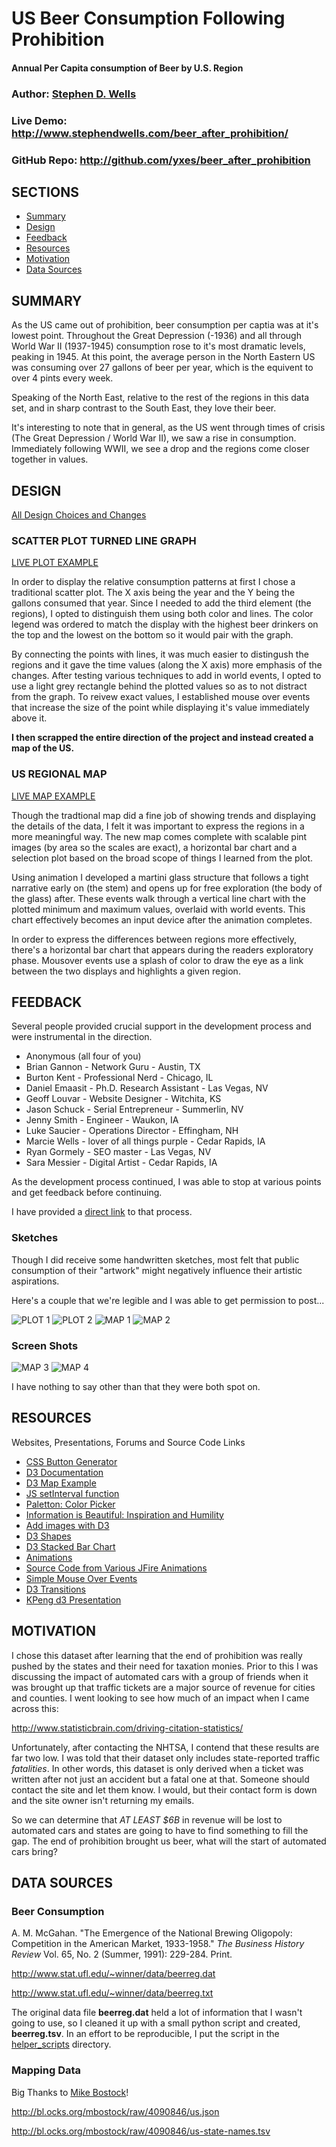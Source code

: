 # US Beer Consumption Following Prohibition
#### Annual Per Capita consumption of Beer by U.S. Region

### Author: [Stephen D. Wells](http://stephendwells.com/)
### Live Demo: <http://www.stephendwells.com/beer_after_prohibition/>
### GitHub Repo: <http://github.com/yxes/beer_after_prohibition>

## SECTIONS

* [Summary](#Summary)
* [Design](#Design)
* [Feedback](#Feedback)
* [Resources](#Resources)
* [Motivation](#Motivation)
* [Data Sources](#data)

## <a name="Summary"></a> SUMMARY

As the US came out of prohibition, beer consumption per captia
was at it's lowest point. Throughout the Great Depression (-1936)
and all through World War II (1937-1945) consumption rose to it's
most dramatic levels, peaking in 1945. At this point, the average
person in the North Eastern US was consuming over 27 gallons of
beer per year, which is the equivent to over 4 pints every week.

Speaking of the North East, relative to the rest of the regions in
this data set, and in sharp contrast to the South East, they love
their beer.

It's interesting to note that in general, as the US went through
times of crisis (The Great Depression / World War II), we saw a
rise in consumption. Immediately following WWII, we see a drop 
and the regions come closer together in values.

## <a name="Design"></a> DESIGN

[All Design Choices and Changes](http://www.stephendwells.com/beer_after_prohibition/process.html)

### SCATTER PLOT TURNED LINE GRAPH

[LIVE PLOT EXAMPLE](http://www.stephendwells.com/beer_after_prohibition/plot.html)

In order to display the relative consumption patterns at first I 
chose a traditional scatter plot. The X axis being the year and
the Y being the gallons consumed that year. Since I needed to add
the third element (the regions), I opted to distinguish them using
both color and lines. The color legend was ordered to match the display
with the highest beer drinkers on the top and the lowest on the bottom
so it would pair with the graph.

By connecting the points with lines, it was much easier to distingush
the regions and it gave the time values (along the X axis) more emphasis
of the changes. After testing various techniques to add in world events,
I opted to use a light grey rectangle behind the plotted values so as
to not distract from the graph. To reivew exact values, I established 
mouse over events that increase the size of the point while displaying
it's value immediately above it.

**I then scrapped the entire direction of the project and instead
created a map of the US.**

### US REGIONAL MAP

[LIVE MAP EXAMPLE](http://www.stephendwells.com/beer_after_prohibition/index2.html)

Though the tradtional map did a fine job of showing trends and displaying
the details of the data, I felt it was important to express the regions
in a more meaningful way. The new map comes complete with scalable pint
images (by area so the scales are exact), a horizontal bar chart and
a selection plot based on the broad scope of things I learned from the
plot.

Using animation I developed a martini glass structure that follows a
tight narrative early on (the stem) and opens up for free exploration
(the body of the glass) after. These events walk through a vertical 
line chart with the plotted minimum and maximum values, overlaid with
world events. This chart effectively becomes an input device after
the animation completes.

In order to express the differences between regions more effectively,
there's a horizontal bar chart that appears during the readers 
exploratory phase. Mousover events use a splash of color to draw the
eye as a link between the two displays and highlights a given region.

## <a name="Feedback"></a> FEEDBACK

Several people provided crucial support in the development process and
were instrumental in the direction.

* Anonymous (all four of you)
* Brian Gannon - Network Guru - Austin, TX
* Burton Kent - Professional Nerd - Chicago, IL
* Daniel Emaasit - Ph.D. Research Assistant - Las Vegas, NV
* Geoff Louvar - Website Designer - Witchita, KS
* Jason Schuck - Serial Entrepreneur - Summerlin, NV
* Jenny Smith - Engineer - Waukon, IA
* Luke Saucier - Operations Director - Effingham, NH
* Marcie Wells - lover of all things purple - Cedar Rapids, IA
* Ryan Gormely - SEO master - Las Vegas, NV
* Sara Messier - Digital Artist - Cedar Rapids, IA

As the development process continued, I was able to stop at various points
and get feedback before continuing.

I have provided a 
[direct link](http://www.stephendwells.com/beer_after_prohibition/process.html)
to that process.

### Sketches

Though I did receive some handwritten sketches, most felt that public consumption
of their "artwork" might negatively influence their artistic aspirations.

Here's a couple that we're legible and I was able to get permission to post...

![PLOT 1](sketches/plot1.png)
![PLOT 2](sketches/plot2.jpg)
![MAP 1](sketches/map.jpg)
![MAP 2](sketches/map2.jpg)

### Screen Shots

![MAP 3](sketches/map3.png)
![MAP 4](sketches/map4.png)

I have nothing to say other than that they were both spot on.

## <a name="Resources"></a> RESOURCES

Websites, Presentations, Forums and Source Code Links

* [CSS Button Generator](http://css3buttongenerator.com/)
* [D3 Documentation](https://github.com/mbostock/d3/wiki)
* [D3 Map Example](http://bost.ocks.org/mike/map/)
* [JS setInterval function](http://www.w3schools.com/jsref/met_win_setinterval.asp)
* [Paletton: Color Picker](http://paletton.com/)
* [Information is Beautiful: Inspiration and Humility](http://www.informationisbeautiful.net/)
* [Add images with D3](http://stackoverflow.com/questions/14567809/how-to-add-an-image-to-an-svg-container-using-d3-js)
* [D3 Shapes](https://www.dashingd3js.com/svg-basic-shapes-and-d3js)
* [D3 Stacked Bar Chart](http://bl.ocks.org/mbostock/3886208)
* [Animations](http://blog.visual.ly/creating-animations-and-transitions-with-d3-js/)
* [Source Code from Various JFire Animations](http://jfire.io/animations/)
* [Simple Mouse Over Events](http://christopheviau.com/d3_tutorial/)
* [D3 Transitions](http://blog.andreaskoller.com/2014/02/d3-and-ui-animations/)
* [KPeng d3 Presentation](http://kpeng.github.io/d3-workshop/)

## <a name="Motivation"></a> MOTIVATION

I chose this dataset after learning that the end of prohibition
was really pushed by the states and their need for taxation monies.
Prior to this I was discussing the impact of automated cars with 
a group of friends when it was brought up that traffic tickets are
a major source of revenue for cities and counties. I went looking 
to see how much of an impact when I came across this:

<http://www.statisticbrain.com/driving-citation-statistics/>

Unfortunately, after contacting the NHTSA, I contend that these
results are far two low. I was told that their dataset only
includes state-reported traffic *fatalities*. In other words, this
dataset is only derived when a ticket was written after not just 
an accident but a fatal one at that. Someone should contact the
site and let them know. I would, but their contact form is down
and the site owner isn't returning my emails.

So we can determine that *AT LEAST $6B* in revenue will be lost to
automated cars and states are going to have to find something to 
fill the gap. The end of prohibition brought us beer, what will
the start of automated cars bring?

## <a name="data"></a> DATA SOURCES

### Beer Consumption

A. M. McGahan. "The Emergence of the National Brewing Oligopoly:
Competition in the American Market, 1933-1958." *The Business History Review*
Vol. 65, No. 2 (Summer, 1991): 229-284. Print.

<http://www.stat.ufl.edu/~winner/data/beerreg.dat>

<http://www.stat.ufl.edu/~winner/data/beerreg.txt>

The original data file **beerreg.dat** held a lot of information that
I wasn't going to use, so I cleaned it up with a small python script
and created, **beerreg.tsv**. In an effort to be reproducible, I put
the script in the [helper_scripts](helper_scripts/) directory.

### Mapping Data

Big Thanks to [Mike Bostock](http://bost.ocks.org/mike/)!

<http://bl.ocks.org/mbostock/raw/4090846/us.json>

<http://bl.ocks.org/mbostock/raw/4090846/us-state-names.tsv>
